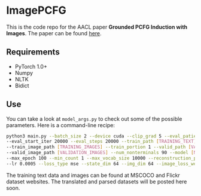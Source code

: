# ImagePCFG
This is the code repo for the AACL paper **Grounded PCFG Induction with Images**. The paper can be found [here](https://www.aclweb.org/anthology/2020.aacl-main.42/).


## Requirements

- PyTorch 1.0+
- Numpy 
- NLTK
- Bidict

## Use

You can take a look at `model_args.py` to check out some of the possible parameters. Here is a command-line recipe:
```bash
python3 main.py --batch_size 2 --device cuda --clip_grad 5 --eval_patient 10 
--eval_start_iter 20000 --eval_steps 20000 --train_path [TRAINING_TEXT]
--train_image_path [TRAINING_IMAGES] --train_portion 1 --valid_path [VALIDATION_TEXT]
--valid_image_path [VALIDATION_IMAGES] --num_nonterminals 90 --model [NAME] --update_frequency 1
--max_epoch 100 --min_count 1 --max_vocab_size 10000 --reconstruction_prior_epochs -1 --projector_type cnn
--lr 0.0005 --loss_type mse --state_dim 64 --img_dim 64 --image_loss_weight 1. --reconstruction_loss_weight 1.
```

The training text data and images can be found at MSCOCO and Flickr dataset websites. The translated and parsed datasets 
will be posted here soon. 